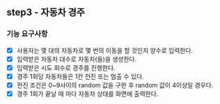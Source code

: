 ## step3 - 자동차 경주

### 기능 요구사항

- [x] 사용자는 몇 대의 자동차로 몇 번의 이동을 할 것인지 양수로 입력한다.
- [x] 입력받은 자동차 대수로 자동차(들)을 생성한다.
- [x] 입력받은 시도 회수로 경주를 진행한다.
- [x] 경주 1회당 자동차들은 1칸 전진 또는 멈출 수 있다.
- [x] 전진 조건은 0~9사이의 random 값을 구한 후 random 값이 4이상일 경우다.
- [x] 경주 1회가 끝날 때 마다 자동차 상태를 화면에 출력한다.
